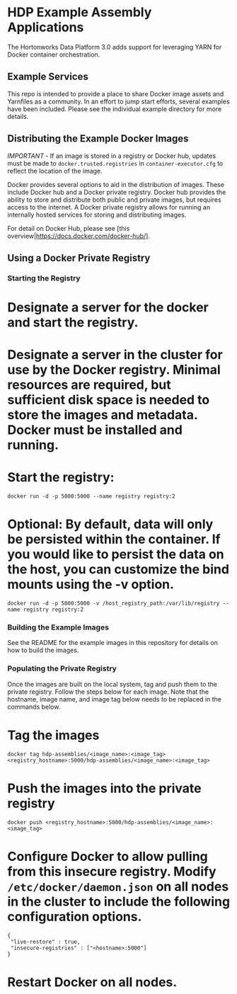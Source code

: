 # HDP Example Assembly Applications
The Hortonworks Data Platform 3.0 adds support for leveraging YARN for Docker container orchestration. 

## Example Services
This repo is intended to provide a place to share Docker image assets and Yarnfiles as a community. In an effort to jump start efforts, several examples have been included. Please see the individual example directory for more details.

## Distributing the Example Docker Images
*IMPORTANT* - If an image is stored in a registry or Docker hub, updates must be made to `docker.trusted.registries` in `container-executor.cfg` to reflect the location of the image.

Docker provides several options to aid in the distribution of images. These include Docker hub and a Docker private registry. Docker hub provides the ability to store and distribute both public and private images, but requires access to the internet. A Docker private registry allows for running an internally hosted services for storing and distributing images.

For detail on Docker Hub, please see [this overview|https://docs.docker.com/docker-hub/].

## Using a Docker Private Registry
### Starting the Registry
# Designate a server for the docker and start the registry.
# Designate a server in the cluster for use by the Docker registry. Minimal resources are required, but sufficient disk space is needed to store the images and metadata. Docker must be installed and running.
# Start the registry:
```
docker run -d -p 5000:5000 --name registry registry:2
```
# Optional: By default, data will only be persisted within the container. If you would like to persist the data on the host, you can customize the bind mounts using the -v option. 
```
docker run -d -p 5000:5000 -v /host_registry_path:/var/lib/registry --name registry registry:2
```

### Building the Example Images
See the README for the example images in this repository for details on how to build the images.

### Populating the Private Registry
Once the images are built on the local system, tag and push them to the private registry. Follow the steps below for each image. Note that the hostname, image name, and image tag below needs to be replaced in the commands below. 

# Tag the images
```
docker tag hdp-assemblies/<image_name>:<image_tag> <registry_hostname>:5000/hdp-assemblies/<image_name>:<image_tag>
```
# Push the images into the private registry
```
docker push <registry_hostname>:5000/hdp-assemblies/<image_name>:<image_tag>
```
# Configure Docker to allow pulling from this insecure registry. Modify `/etc/docker/daemon.json` on all nodes in the cluster to include the following configuration options.
```
{
 "live-restore" : true,
 "insecure-registries" : ["<hostname>:5000"]
}
```
# Restart Docker on all nodes.
